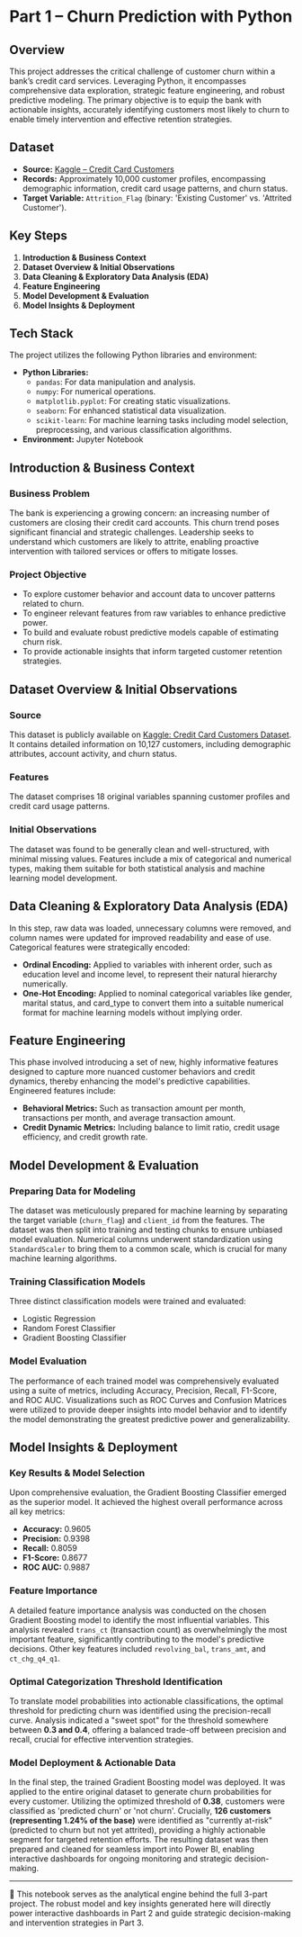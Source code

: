 # Part 1 – Churn Prediction with Python

## Overview
This project addresses the critical challenge of customer churn within a bank’s credit card services. Leveraging Python, it encompasses comprehensive data exploration, strategic feature engineering, and robust predictive modeling. The primary objective is to equip the bank with actionable insights, accurately identifying customers most likely to churn to enable timely intervention and effective retention strategies.

## Dataset
* **Source:** [Kaggle – Credit Card Customers](https://www.kaggle.com/datasets/sakshigoyal7/credit-card-customers/data)
* **Records:** Approximately 10,000 customer profiles, encompassing demographic information, credit card usage patterns, and churn status.
* **Target Variable:** `Attrition_Flag` (binary: 'Existing Customer' vs. 'Attrited Customer').

## Key Steps
1.  **Introduction & Business Context**
2.  **Dataset Overview & Initial Observations**
3.  **Data Cleaning & Exploratory Data Analysis (EDA)**
4.  **Feature Engineering**
5.  **Model Development & Evaluation**
6.  **Model Insights & Deployment**

## Tech Stack
The project utilizes the following Python libraries and environment:

* **Python Libraries:**
    * `pandas`: For data manipulation and analysis.
    * `numpy`: For numerical operations.
    * `matplotlib.pyplot`: For creating static visualizations.
    * `seaborn`: For enhanced statistical data visualization.
    * `scikit-learn`: For machine learning tasks including model selection, preprocessing, and various classification algorithms.
* **Environment:** Jupyter Notebook

## Introduction & Business Context
### Business Problem
The bank is experiencing a growing concern: an increasing number of customers are closing their credit card accounts. This churn trend poses significant financial and strategic challenges. Leadership seeks to understand which customers are likely to attrite, enabling proactive intervention with tailored services or offers to mitigate losses.

### Project Objective
* To explore customer behavior and account data to uncover patterns related to churn.
* To engineer relevant features from raw variables to enhance predictive power.
* To build and evaluate robust predictive models capable of estimating churn risk.
* To provide actionable insights that inform targeted customer retention strategies.

## Dataset Overview & Initial Observations
### Source
This dataset is publicly available on [Kaggle: Credit Card Customers Dataset](https://www.kaggle.com/datasets/sakshigoyal7/credit-card-customers/data). It contains detailed information on 10,127 customers, including demographic attributes, account activity, and churn status.

### Features
The dataset comprises 18 original variables spanning customer profiles and credit card usage patterns.

### Initial Observations
The dataset was found to be generally clean and well-structured, with minimal missing values. Features include a mix of categorical and numerical types, making them suitable for both statistical analysis and machine learning model development.

## Data Cleaning & Exploratory Data Analysis (EDA)
In this step, raw data was loaded, unnecessary columns were removed, and column names were updated for improved readability and ease of use. Categorical features were strategically encoded:

* **Ordinal Encoding:** Applied to variables with inherent order, such as education level and income level, to represent their natural hierarchy numerically.
* **One-Hot Encoding:** Applied to nominal categorical variables like gender, marital status, and card_type to convert them into a suitable numerical format for machine learning models without implying order.

## Feature Engineering
This phase involved introducing a set of new, highly informative features designed to capture more nuanced customer behaviors and credit dynamics, thereby enhancing the model's predictive capabilities. Engineered features include:

* **Behavioral Metrics:** Such as transaction amount per month, transactions per month, and average transaction amount.
* **Credit Dynamic Metrics:** Including balance to limit ratio, credit usage efficiency, and credit growth rate.

## Model Development & Evaluation
### Preparing Data for Modeling
The dataset was meticulously prepared for machine learning by separating the target variable (`churn_flag`) and `client_id` from the features. The dataset was then split into training and testing chunks to ensure unbiased model evaluation. Numerical columns underwent standardization using `StandardScaler` to bring them to a common scale, which is crucial for many machine learning algorithms.

### Training Classification Models
Three distinct classification models were trained and evaluated:

* Logistic Regression
* Random Forest Classifier
* Gradient Boosting Classifier

### Model Evaluation
The performance of each trained model was comprehensively evaluated using a suite of metrics, including Accuracy, Precision, Recall, F1-Score, and ROC AUC. Visualizations such as ROC Curves and Confusion Matrices were utilized to provide deeper insights into model behavior and to identify the model demonstrating the greatest predictive power and generalizability.

## Model Insights & Deployment
### Key Results & Model Selection
Upon comprehensive evaluation, the Gradient Boosting Classifier emerged as the superior model. It achieved the highest overall performance across all key metrics:

* **Accuracy:** 0.9605
* **Precision:** 0.9398
* **Recall:** 0.8059
* **F1-Score:** 0.8677
* **ROC AUC:** 0.9887

### Feature Importance
A detailed feature importance analysis was conducted on the chosen Gradient Boosting model to identify the most influential variables. This analysis revealed `trans_ct` (transaction count) as overwhelmingly the most important feature, significantly contributing to the model's predictive decisions. Other key features included `revolving_bal`, `trans_amt`, and `ct_chg_q4_q1`.

### Optimal Categorization Threshold Identification
To translate model probabilities into actionable classifications, the optimal threshold for predicting churn was identified using the precision-recall curve. Analysis indicated a "sweet spot" for the threshold somewhere between **0.3 and 0.4**, offering a balanced trade-off between precision and recall, crucial for effective intervention strategies.

### Model Deployment & Actionable Data
In the final step, the trained Gradient Boosting model was deployed. It was applied to the entire original dataset to generate churn probabilities for every customer. Utilizing the optimized threshold of **0.38**, customers were classified as 'predicted churn' or 'not churn'. Crucially, **126 customers (representing 1.24% of the base)** were identified as "currently at-risk" (predicted to churn but not yet attrited), providing a highly actionable segment for targeted retention efforts. The resulting dataset was then prepared and cleaned for seamless import into Power BI, enabling interactive dashboards for ongoing monitoring and strategic decision-making.

---

🎯 This notebook serves as the analytical engine behind the full 3-part project. The robust model and key insights generated here will directly power interactive dashboards in Part 2 and guide strategic decision-making and intervention strategies in Part 3.